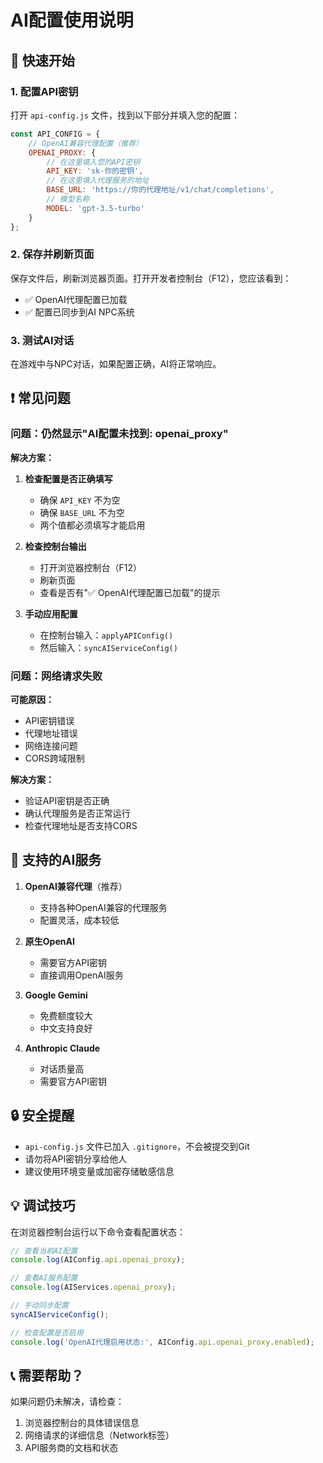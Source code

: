 # AI配置使用说明

## 🚀 快速开始

### 1. 配置API密钥

打开 `api-config.js` 文件，找到以下部分并填入您的配置：

```javascript
const API_CONFIG = {
    // OpenAI兼容代理配置（推荐）
    OPENAI_PROXY: {
        // 在这里填入您的API密钥
        API_KEY: 'sk-你的密钥',
        // 在这里填入代理服务的地址
        BASE_URL: 'https://你的代理地址/v1/chat/completions',
        // 模型名称
        MODEL: 'gpt-3.5-turbo'
    }
};
```

### 2. 保存并刷新页面

保存文件后，刷新浏览器页面。打开开发者控制台（F12），您应该看到：
- ✅ OpenAI代理配置已加载
- ✅ 配置已同步到AI NPC系统

### 3. 测试AI对话

在游戏中与NPC对话，如果配置正确，AI将正常响应。

## ❗ 常见问题

### 问题：仍然显示"AI配置未找到: openai_proxy"

**解决方案：**

1. **检查配置是否正确填写**
   - 确保 `API_KEY` 不为空
   - 确保 `BASE_URL` 不为空
   - 两个值都必须填写才能启用

2. **检查控制台输出**
   - 打开浏览器控制台（F12）
   - 刷新页面
   - 查看是否有"✅ OpenAI代理配置已加载"的提示

3. **手动应用配置**
   - 在控制台输入：`applyAPIConfig()`
   - 然后输入：`syncAIServiceConfig()`

### 问题：网络请求失败

**可能原因：**
- API密钥错误
- 代理地址错误
- 网络连接问题
- CORS跨域限制

**解决方案：**
- 验证API密钥是否正确
- 确认代理服务是否正常运行
- 检查代理地址是否支持CORS

## 📝 支持的AI服务

1. **OpenAI兼容代理**（推荐）
   - 支持各种OpenAI兼容的代理服务
   - 配置灵活，成本较低

2. **原生OpenAI**
   - 需要官方API密钥
   - 直接调用OpenAI服务

3. **Google Gemini**
   - 免费额度较大
   - 中文支持良好

4. **Anthropic Claude**
   - 对话质量高
   - 需要官方API密钥

## 🔒 安全提醒

- `api-config.js` 文件已加入 `.gitignore`，不会被提交到Git
- 请勿将API密钥分享给他人
- 建议使用环境变量或加密存储敏感信息

## 💡 调试技巧

在浏览器控制台运行以下命令查看配置状态：

```javascript
// 查看当前AI配置
console.log(AIConfig.api.openai_proxy);

// 查看AI服务配置
console.log(AIServices.openai_proxy);

// 手动同步配置
syncAIServiceConfig();

// 检查配置是否启用
console.log('OpenAI代理启用状态:', AIConfig.api.openai_proxy.enabled);
```

## 📞 需要帮助？

如果问题仍未解决，请检查：
1. 浏览器控制台的具体错误信息
2. 网络请求的详细信息（Network标签）
3. API服务商的文档和状态
